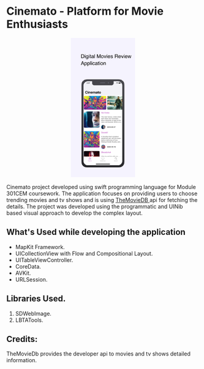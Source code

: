 # Cinemato - Platform for Movie Enthusiasts

<p align="center">
	<img src="app1.png" width="33.3%" height="33.3%"/>
</p>

Cinemato project developed using swift programming language for Module 301CEM coursework. The application focuses on providing users to choose trending movies and tv shows and is using <a href="https://developers.themoviedb.org/"> TheMovieDB </a> api for fetching the details. The project was developed using the programmatic and UINib based visual approach to develop the complex layout.

## What's Used while developing the application 
- MapKit Framework.
- UICollectionView with Flow and Compositional Layout.
- UITableViewController.
- CoreData.
- AVKit.
- URLSession.

## Libraries Used.
1. SDWebImage.
2. LBTATools.

## Credits:
TheMovieDb provides the developer api to movies and tv shows detailed information.
